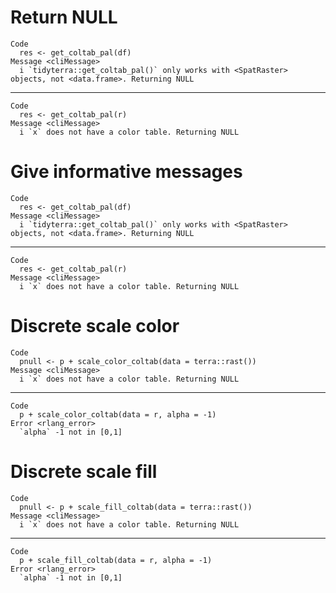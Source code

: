 # Return NULL

    Code
      res <- get_coltab_pal(df)
    Message <cliMessage>
      i `tidyterra::get_coltab_pal()` only works with <SpatRaster> objects, not <data.frame>. Returning NULL

---

    Code
      res <- get_coltab_pal(r)
    Message <cliMessage>
      i `x` does not have a color table. Returning NULL

# Give informative messages

    Code
      res <- get_coltab_pal(df)
    Message <cliMessage>
      i `tidyterra::get_coltab_pal()` only works with <SpatRaster> objects, not <data.frame>. Returning NULL

---

    Code
      res <- get_coltab_pal(r)
    Message <cliMessage>
      i `x` does not have a color table. Returning NULL

# Discrete scale color

    Code
      pnull <- p + scale_color_coltab(data = terra::rast())
    Message <cliMessage>
      i `x` does not have a color table. Returning NULL

---

    Code
      p + scale_color_coltab(data = r, alpha = -1)
    Error <rlang_error>
      `alpha` -1 not in [0,1]

# Discrete scale fill

    Code
      pnull <- p + scale_fill_coltab(data = terra::rast())
    Message <cliMessage>
      i `x` does not have a color table. Returning NULL

---

    Code
      p + scale_fill_coltab(data = r, alpha = -1)
    Error <rlang_error>
      `alpha` -1 not in [0,1]

